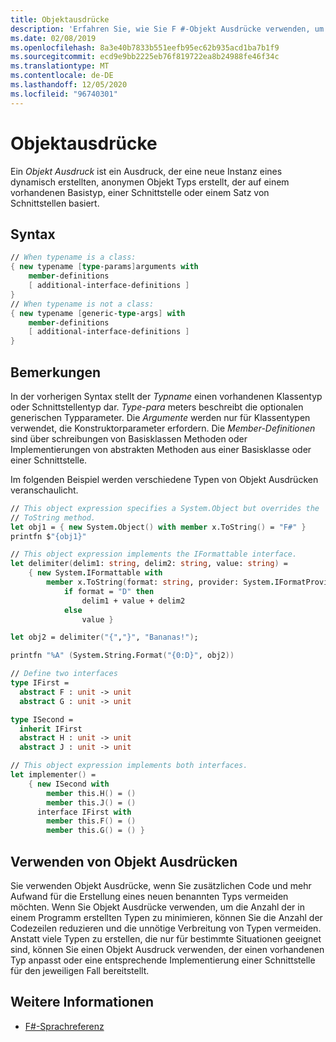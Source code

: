 ```yaml
---
title: Objektausdrücke
description: 'Erfahren Sie, wie Sie F #-Objekt Ausdrücke verwenden, um den zusätzlichen Code und Aufwand zu vermeiden, der zum Erstellen eines neuen benannten Typs erforderlich ist.'
ms.date: 02/08/2019
ms.openlocfilehash: 8a3e40b7833b551eefb95ec62b935acd1ba7b1f9
ms.sourcegitcommit: ecd9e9bb2225eb76f819722ea8b24988fe46f34c
ms.translationtype: MT
ms.contentlocale: de-DE
ms.lasthandoff: 12/05/2020
ms.locfileid: "96740301"
---
```

# <a name="object-expressions"></a>Objektausdrücke

Ein *Objekt Ausdruck* ist ein Ausdruck, der eine neue Instanz eines dynamisch erstellten, anonymen Objekt Typs erstellt, der auf einem vorhandenen Basistyp, einer Schnittstelle oder einem Satz von Schnittstellen basiert.

## <a name="syntax"></a>Syntax

```fsharp
// When typename is a class:
{ new typename [type-params]arguments with
    member-definitions
    [ additional-interface-definitions ]
}
// When typename is not a class:
{ new typename [generic-type-args] with
    member-definitions
    [ additional-interface-definitions ]
}
```

## <a name="remarks"></a>Bemerkungen

In der vorherigen Syntax stellt der *Typname* einen vorhandenen Klassentyp oder Schnittstellentyp dar. *Type-para* meters beschreibt die optionalen generischen Typparameter. Die *Argumente* werden nur für Klassentypen verwendet, die Konstruktorparameter erfordern. Die *Member-Definitionen* sind über schreibungen von Basisklassen Methoden oder Implementierungen von abstrakten Methoden aus einer Basisklasse oder einer Schnittstelle.

Im folgenden Beispiel werden verschiedene Typen von Objekt Ausdrücken veranschaulicht.

```fsharp
// This object expression specifies a System.Object but overrides the
// ToString method.
let obj1 = { new System.Object() with member x.ToString() = "F#" }
printfn $"{obj1}"

// This object expression implements the IFormattable interface.
let delimiter(delim1: string, delim2: string, value: string) =
    { new System.IFormattable with
        member x.ToString(format: string, provider: System.IFormatProvider) =
            if format = "D" then
                delim1 + value + delim2
            else
                value }

let obj2 = delimiter("{","}", "Bananas!");

printfn "%A" (System.String.Format("{0:D}", obj2))

// Define two interfaces
type IFirst =
  abstract F : unit -> unit
  abstract G : unit -> unit

type ISecond =
  inherit IFirst
  abstract H : unit -> unit
  abstract J : unit -> unit

// This object expression implements both interfaces.
let implementer() =
    { new ISecond with
        member this.H() = ()
        member this.J() = ()
      interface IFirst with
        member this.F() = ()
        member this.G() = () }
```

## <a name="using-object-expressions"></a>Verwenden von Objekt Ausdrücken

Sie verwenden Objekt Ausdrücke, wenn Sie zusätzlichen Code und mehr Aufwand für die Erstellung eines neuen benannten Typs vermeiden möchten. Wenn Sie Objekt Ausdrücke verwenden, um die Anzahl der in einem Programm erstellten Typen zu minimieren, können Sie die Anzahl der Codezeilen reduzieren und die unnötige Verbreitung von Typen vermeiden. Anstatt viele Typen zu erstellen, die nur für bestimmte Situationen geeignet sind, können Sie einen Objekt Ausdruck verwenden, der einen vorhandenen Typ anpasst oder eine entsprechende Implementierung einer Schnittstelle für den jeweiligen Fall bereitstellt.

## <a name="see-also"></a>Weitere Informationen

- [F#-Sprachreferenz](index.md)
